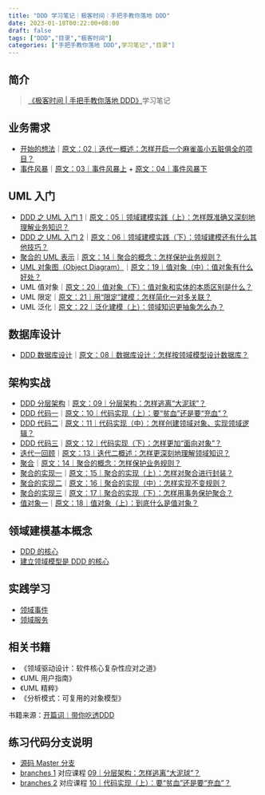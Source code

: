 ```yaml
---
title: "DDD 学习笔记｜极客时间｜手把手教你落地 DDD"
date: 2023-01-18T00:22:00+08:00
draft: false
tags: ["DDD","目录","极客时间"]
categories: ["手把手教你落地 DDD",学习笔记","目录"]
---
```


## 简介

> [《极客时间 | 手把手教你落地 DDD》](http://gk.link/a/11UPq)学习笔记

## 业务需求

- [开始的想法](../06)｜[原文：02｜迭代一概述：怎样开启一个麻雀虽小五脏俱全的项目？](http://gk.link/a/126b2)
- [事件风暴](../07)｜[原文：03｜事件风暴上](http://gk.link/a/12738) + [原文：04｜事件风暴下](http://gk.link/a/127lQ)

## UML 入门

- [DDD 之 UML 入门 1](../01)｜[原文：05｜领域建模实践（上）：怎样既准确又深刻地理解业务知识？](http://gk.link/a/11UPs)
- [DDD 之 UML 入门 2](../02)｜[原文：06｜领域建模实践（下）：领域建模还有什么其他技巧？](http://gk.link/a/11UTm)
- [聚合的 UML 表示](../18)｜[原文：14｜聚合的概念：怎样保护业务规则？](http://gk.link/a/12kq0)
- [UML 对象图（Object Diagram）](../19)｜[原文：19｜值对象（中）：值对象有什么好处？](http://gk.link/a/12kC7)
- UML 值对象｜[原文：20｜值对象（下）：值对象和实体的本质区别是什么？](http://gk.link/a/12kGD)
- UML 限定｜[原文：21｜用“限定”建模：怎样简化一对多关联？](http://gk.link/a/12kIK)
- UML 泛化｜[原文：22｜泛化建模（上）：领域知识更抽象怎么办？](http://gk.link/a/12kK1)

## 数据库设计

- [DDD 数据库设计](../03)｜[原文：08｜数据库设计：怎样按领域模型设计数据库？](http://gk.link/a/11W17)

## 架构实战

- [DDD 分层架构](../04)｜[原文：09｜分层架构：怎样逃离“大泥球”？](http://gk.link/a/11WlS)
- [DDD 代码一](../05)｜[原文：10｜代码实现（上）：要“贫血”还是要“充血”？](http://gk.link/a/11X6i)
- [DDD 代码二](../10)｜[原文：11｜代码实现（中）：怎样创建领域对象、实现领域逻辑？](http://gk.link/a/12kj2)
- [DDD 代码三](../11)｜[原文：12｜代码实现（下）：怎样更加“面向对象”？](http://gk.link/a/12kkd)
- [迭代一回顾](../12)｜[原文：13｜迭代二概述：怎样更深刻地理解领域知识？](http://gk.link/a/12kni)
- [聚合](../13)｜[原文：14｜聚合的概念：怎样保护业务规则？](http://gk.link/a/12kq0)
- [聚合的实现一](../14)｜[原文：15｜聚合的实现（上）：怎样对聚合进行封装？](http://gk.link/a/12ksW)
- [聚合的实现二](../15)｜[原文：16｜聚合的实现（中）：怎样实现不变规则？](http://gk.link/a/12kvm)
- [聚合的实现三](../16)｜[原文：17｜聚合的实现（下）：怎样用事务保护聚合？](http://gk.link/a/12kyj)
- [值对象一](../17)｜[原文：18｜值对象（上）：到底什么是值对象？](http://gk.link/a/12kzU)

## 领域建模基本概念

- [DDD 的核心](../09)
- [建立领域模型是 DDD 的核心](../08)

## 实践学习

- [领域事件](../20)
- [领域服务](../21)

## 相关书籍

- 《领域驱动设计：软件核心复杂性应对之道》
- 《UML 用户指南》
- 《UML 精粹》
- 《分析模式：可复用的对象模型》

书籍来源：[开篇词｜带你吃透DDD](http://gk.link/a/1265b)

## 练习代码分支说明

- [源码 Master 分支](https://github.com/wyyl1/geektime-ddd)
- [branches 1](https://github.com/wyyl1/geektime-ddd/tree/1) 对应课程 [09｜分层架构：怎样逃离“大泥球”？](http://gk.link/a/11WlS)
- [branches 2](https://github.com/wyyl1/geektime-ddd/tree/2) 对应课程 [10｜代码实现（上）：要“贫血”还是要“充血”？](http://gk.link/a/11X6i)